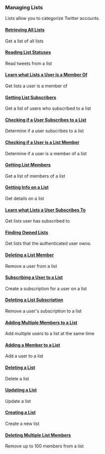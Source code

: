 ### Managing Lists

Lists allow you to categorize Twitter accounts.

#### [Retrieving All Lists](Managing-Lists/Retrieving-All-Lists.md)

Get a list of all lists

#### [Reading List Statuses](Managing-Lists/Reading-List_Statuses.md)

Read tweets from a list

#### [Learn what Lists a User is a Member Of](Managing-Lists/Learn-what-Lists-a-User-is-a-Member-Of.md)

Get lists a user is a member of

#### [Getting List Subscribers](Managing-Lists/Getting-List-Subscribers.md)

Get a list of users who subscribed to a list

#### [Checking if a User Subscribes to a List](Managing-Lists/Checking-if-a-User-Subscribes-to-a-List.md)

Determine if a user subscribes to a list

#### [Checking if a User is a List Member](Managing-Lists/Checking-if-a-User-is-a-List-Member.md)

Determine if a user is a member of a list

#### [Getting List Members](Managing-Lists/Getting-List-Members.md)

Get a list of members of a list

#### [Getting Info on a List](Managing-Lists/Getting-Info-on-a-List.md)

Get details on a list

#### [Learn what Lists a User Subscribes To](Managing-Lists/Learn-what-Lists-a-User-Subscribes-To.md)

Get lists user has subscribed to

#### [Finding Owned Lists](Managing-Lists/Finding-Owned-Lists.md)

Get lists that the authenticated user owns.

#### [Deleting a List Member](Managing-Lists/Deleting-a-List-Member.md)

Remove a user from a list

#### [Subscribing a User to a List](Managing-Lists/Subscribing-a-User-to-a-List.md)

Create a subscription for a user on a list

#### [Deleting a List Subscription](Managing-Lists/Deleting-a-List-Subscription.md)

Remove a user's subscription to a list

#### [Adding Multiple Members to a List](Managing-Lists/Adding-Multiple-Members-to-a-List.md)

Add multiple users to a list at the same time

#### [Adding a Member to a List](Managing-Lists/Adding-a-Member-to-a-List.md)

Add a user to a list

#### [Deleting a List](Managing-Lists/Deleting-a-List.md)

Delete a list

#### [Updating a List](Managing-Lists/Updating-a-List.md)

Update a list

#### [Creating a List](Managing-Lists/Creating-a-List.md)

Create a new list

#### [Deleting Multiple List Members](Managing-Lists/Deleting-Multiple-List-Members.md)

Remove up to 100 members from a list